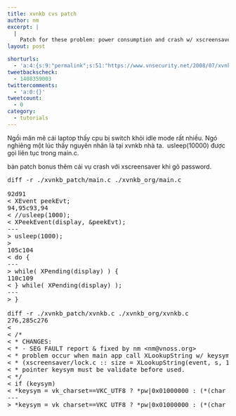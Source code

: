 ```yaml
---
title: xvnkb cvs patch
author: nm
excerpt: |
  |
    Patch for these problem: power consumption and crash w/ xscreensaver.
layout: post

shorturls:
  - 'a:4:{s:9:"permalink";s:51:"https://www.vnsecurity.net/2008/07/xvnkb-cvs-patch/";s:7:"tinyurl";s:26:"http://tinyurl.com/y8hpps3";s:4:"isgd";s:18:"http://is.gd/aOtdv";s:5:"bitly";s:20:"http://bit.ly/7Z6KPQ";}'
tweetbackscheck:
  - 1408359003
twittercomments:
  - 'a:0:{}'
tweetcount:
  - 0
category:
  - tutorials
---
```

Ngồi mân mê cái laptop thấy cpu bị switch khỏi idle mode rất nhiều. Ngó nghiêng một lúc thấy nguyên nhân là tại xvnkb nhà ta.  usleep(10000) được gọi liên tục trong main.c.

bản patch bonus thêm cái vụ crash với xscreensaver khi gõ password.

<pre class="brush: diff; title: ; notranslate" title="">diff -r ./xvnkb_patch/main.c ./xvnkb_org/main.c

92d91
&lt; XEvent peekEvt;
94,95c93,94
&lt; //usleep(1000);
&lt; XPeekEvent(display, &peekEvt);
---
&gt; usleep(1000);
&gt;
105c104
&lt; do {
---
&gt; while( XPending(display) ) {
110c109
&lt; } while( XPending(display) );
---
&gt; }

diff -r ./xvnkb_patch/xvnkb.c ./xvnkb_org/xvnkb.c
276,285c276
&lt;
&lt; /*
&lt; * CHANGES:
&lt; * - SEG FAULT report & fixed by nm &lt;nm@vnoss.org&gt;
&lt; * problem occur when main app call XLookupString w/ keysym arg = NULL.
&lt; * (xscreensaver/lock.c :: size = XLookupString(event, s, 1, 0, compose_status) )
&lt; * pointer keysym must be validate before used.
&lt; */
&lt; if (keysym)
&lt; *keysym = vk_charset==VKC_UTF8 ? *pw|0x01000000 : (*(char *)buffer & 0xFF);
---
&gt; *keysym = vk_charset==VKC_UTF8 ? *pw|0x01000000 : (*(char *)buffer & 0xFF);
</pre>